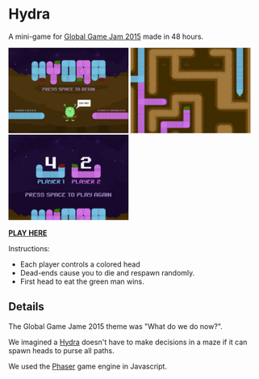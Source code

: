 # Hydra

A mini-game for [Global Game Jam 2015](http://globalgamejam.org/) made in 48 hours.

<img src="screens/title.png" width="238px"> <img src="screens/play.png" width="238px"> <img src="screens/end.png" width="238px">

__[PLAY HERE](http://shaunlebron.github.io/hydra)__

Instructions:

- Each player controls a colored head
- Dead-ends cause you to die and respawn randomly.
- First head to eat the green man wins.

## Details

The Global Game Jame 2015 theme was "What do we do now?".

We imagined a [Hydra] doesn't have to make decisions in a maze if it can spawn
heads to purse all paths.

We used the [Phaser] game engine in Javascript.


[Hydra]: http://en.wikipedia.org/wiki/Lernaean_Hydra
[Phaser]: http://phaser.io
